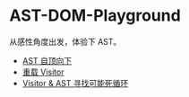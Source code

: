# AST-DOM-Playground

从感性角度出发，体验下 AST。

* [AST 自顶向下](https://github.com/skyleaworlder/AST-DOM-Playground/blob/main/src/main/java/dev/skyleaworlder/astparserdemo/ast/Main.java)
* [重载 Visitor](https://github.com/skyleaworlder/AST-DOM-Playground/blob/main/src/main/java/dev/skyleaworlder/astparserdemo/visitor/BoringVisitorTest.java)
* [Visitor & AST 寻找可能死循环](https://github.com/skyleaworlder/AST-DOM-Playground/blob/main/src/main/java/dev/skyleaworlder/astparserdemo/visitor/BreakLoopCheckerTest.java)
